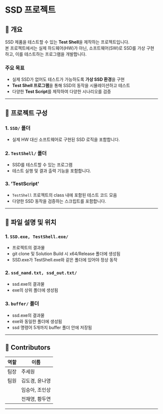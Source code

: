 # SSD 프로젝트

## 📌 개요
SSD 제품을 테스트할 수 있는 **Test Shell**을 제작하는 프로젝트입니다.  
본 프로젝트에서는 실제 하드웨어(HW)가 아닌, 소프트웨어(SW)로 SSD를 가상 구현하고, 이를 테스트하는 프로그램을 개발합니다.

### 주요 목표
- 실제 SSD가 없어도 테스트가 가능하도록 **가상 SSD 환경**을 구현
- **Test Shell 프로그램**을 통해 SSD의 동작을 시뮬레이션하고 테스트
- 다양한 **Test Script**를 제작하여 다양한 시나리오를 검증

---

## 📁 프로젝트 구성

### 1. `SSD/` 폴더
- 실제 HW 대신 소프트웨어로 구현된 SSD 로직을 포함합니다.

### 2. `TestShell/` 폴더
- SSD를 테스트할 수 있는 프로그램
- 테스트 실행 및 결과 출력 기능을 포함합니다.

### 3. 'TestScript'
- `TestShell` 프로젝트의 class 내에 포함된 테스트 코드 모음
- 다양한 SSD 동작을 검증하는 스크립트를 포함합니다.

---

## 📁 파일 설명 및 위치

### 1. `SSD.exe, TestShell.exe/` 
- 프로젝트의 결과물
- git clone 및 Solution Build 시 x64/Release 폴더에 생성됨
- SSD.exe가 TestShell.exe와 같은 폴더에 있어야 정상 동작

### 2. `ssd_nand.txt, ssd_out.txt/` 
- ssd.exe의 결과물
- exe의 상위 폴더에 생성됨

### 3. `buffer/` 폴더
- ssd.exe의 결과물
- exe와 동일한 폴더에 생성됨
- ssd 명령어 5개까지 buffer 폴더 안에 저장됨

---

## 👥 Contributors

| 역할   | 이름               |
|--------|--------------------|
| 팀장   | 주세원             |
| 팀원   | 김도경, 윤나영     |
|        | 임승아, 조인상     |
|        | 전재영, 황두연     |

---


